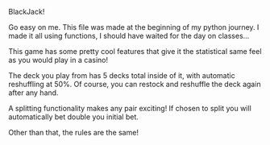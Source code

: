 BlackJack!


Go easy on me. This file was made at the beginning of my python journey. I made it all using functions, I should have waited for the day on classes...

This game has some pretty cool features that give it the statistical same feel as you would play in a casino!

The deck you play from has 5 decks total inside of it, with automatic reshuffling at 50%. Of course, you can restock and reshuffle the deck again after any hand.

A splitting functionality makes any pair exciting! If chosen to split you will automatically bet double you initial bet.

Other than that, the rules are the same!

